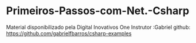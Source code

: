# Primeiros-Passos-com-Net.-Csharp
Material disponibilizado pela Digital Inovativos One
Instrutor :Gabriel
github: https://github.com/gabrielfbarros/csharp-examples
